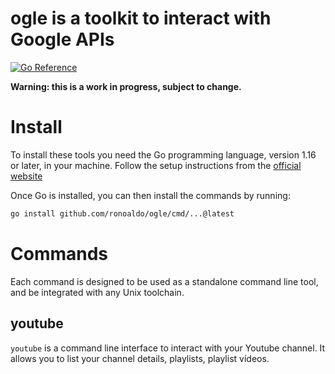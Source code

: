 # ogle is a toolkit to interact with Google APIs

[![Go Reference](https://pkg.go.dev/badge/github.com/ronoaldo/ogle.svg)](https://pkg.go.dev/github.com/ronoaldo/ogle)

**Warning: this is a work in progress, subject to change.**


# Install

To install these tools you need the Go programming language, version 1.16 or
later, in your machine. Follow the setup instructions from the [official
website](https://go.dev/doc/install)

Once Go is installed, you can then install the commands by running:

```bash
go install github.com/ronoaldo/ogle/cmd/...@latest
```

# Commands

Each command is designed to be used as a standalone command line tool, and be
integrated with any Unix toolchain.

## youtube

`youtube` is a command line interface to interact with your Youtube channel.  It
allows you to list your channel details, playlists, playlist vídeos.